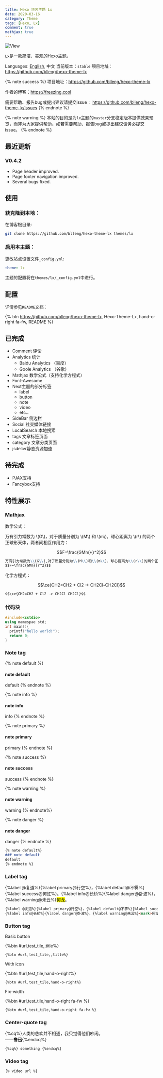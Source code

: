 ```yaml
---
title: Hexo 博客主题 Lx
date: 2020-03-16
category: Theme
tags: [Hexo, Lx]
comment: true
mathjax: true
---
```


![View](https://cdn.jsdelivr.net/gh/blleng/images@master/upload/lx-test.jpeg)

`Lx`是一款简洁、美观的Hexo主题。

Languages: [English](/200318/), 中文
当前版本：`stable`
项目地址：https://github.com/blleng/hexo-theme-lx
<!--more-->

{% note success %}
项目地址：https://github.com/blleng/hexo-theme-lx

作者的博客：https://freezing.cool

需要帮助、报告bug或提出建议请提交issue：
https://github.com/blleng/hexo-theme-lx/issues
{% endnote %}

{% note warning %}
本站的目的是为`lx`主题的`master`分支稳定版本提供效果预览，而非为大家提供帮助，如若需要帮助、报告bug或提出建议请务必提交issue。
{% endnote %}

## 最近更新

### V0.4.2

- Page header improved.
- Page footer navigation improved.
- Several bugs fixed.

## 使用

### 获克隆到本地：

在博客根目录:

```bash
git clone https://github.com/blleng/hexo-theme-lx themes/lx
```

### 启用本主题：

更改站点设置文件`_config.yml`:

```yml
theme: lx
```

主题的配置将在`themes/lx/_config.yml`中进行。

## 配置

详情参见`README`文档：

{% btn https://github.com/blleng/hexo-theme-lx, Hexo-Theme-Lx, hand-o-right fa-fw, README %}

## 已完成

- Comment 评论
- Analytics 统计
  - Baidu Analytics （百度）
  - Goole Analytics （谷歌）
- Mathjax 数学公式（支持化学方程式）
- Font-Awesome
- Next主题的部分标签
  - label
  - button
  - note
  - video
  - etc…
- SideBar 侧边栏
- Social 社交媒体链接
- LocalSearch 本地搜索
- tags 文章标签页面
- category 文章分类页面
- jsdelivr静态资源加速

## 待完成

- PJAX支持
- Fancybox支持

## 特性展示

### Mathjax

数学公式：

万有引力常数为 \\(G\\)，对于质量分别为 \\(M\\) 和 \\(m\\)，球心距离为 \\(r\\) 的两个正球形天体，两者间相互作用力：

$$F=\frac{GMm}{r^2}$$

```markdown
万有引力常数为\\(G\\),对于质量分别为\\(M\\)和\\(m\\)，球心距离为\\(r\\)的两个正球形天体，两者间相互作用力：
$$F=\frac{GMm}{r^2}$$
```

化学方程式：

$$\ce{CH2=CH2 + Cl2 -> CH2Cl-CH2Cl}$$

```markdown
$$\ce{CH2=CH2 + Cl2 -> CH2Cl-CH2Cl}$$
```

### 代码块

```cpp Hello World!
#include<cstdio>
using namespae std;
int main(){
  printf("hello world!");
  return 0;
}
```

### Note tag

{% note default %}
#### note default
default
{% endnote %}

{% note info %}
#### note info
info
{% endnote %}

{% note primary %}
#### note primary
primary
{% endnote %}

{% note success %}
#### note success
success
{% endnote %}

{% note warning %}
#### note warning
warning
{% endnote%}

{% note danger %}
#### note danger
danger
{% endnote %}

```markdown
{% note default%}
### note default
default
{% endnote %}
```

### Label tag

{%label @复道%}{%label primary@行空%}，{%label default@不霁%}{%label success@何虹%}。{%label info@长桥%}{%label danger@卧波%}，{%label warning@未云%}<mark>何龙</mark>。

```markdown
{%label @复道%}{%label primary@行空%}，{%label default@不霁%}{%label success@何虹%}。
{%label info@长桥%}{%label danger@卧波%}，{%label warning@未云%}<mark>何龙</mark>。
```

### Button tag

Basic button

{%btn #url,test_tile,,title%}

```markdown
{%btn #url,test_tile,,title%}
```
With icon

{%btn #url,test_tile,hand-o-right%}

```markdown
{%btn #url,test_tile,hand-o-right%}
```

Fix-width

{%btn #url,test_tile,hand-o-right fa-fw %}

```markdown
{%btn #url,test_tile,hand-o-right fa-fw %}
```

### Center-quote tag

{%cq%}人类的悲欢并不相通，我只觉得他们吵闹。</br><strong>——鲁迅</strong>{%endcq%}

```markdown
{%cq%} something {%endcq%}
```

### Video tag

```markdown
{% video url %}
```